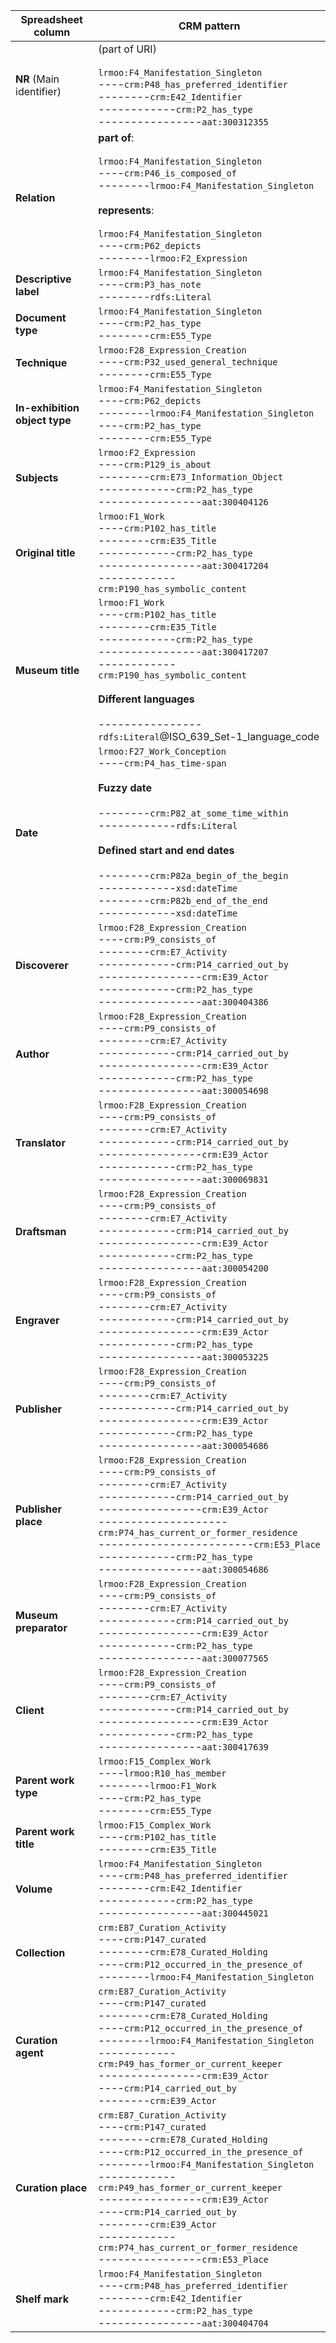 | Spreadsheet column                     | CRM pattern                                                                                                                                                                                                                                                                                                                                                                                                                            |
|----------------------------------|----------------------------------------------------------------------------------------------------------------------------------------------------------------------------------------------------------------------------------------------------------------------------------------------------------------------------------------------------------------------------------------------------------------------------------------|
| **NR** (Main identifier)                               | (part of URI)<br><br>`lrmoo:F4_Manifestation_Singleton`<br>----`crm:P48_has_preferred_identifier`<br>--------`crm:E42_Identifier`<br>------------`crm:P2_has_type`<br>----------------`aat:300312355`                                                                                                                                                                                                                                 |
| **Relation**                        | **part of**:<br><br>`lrmoo:F4_Manifestation_Singleton`<br>----`crm:P46_is_composed_of`<br>--------`lrmoo:F4_Manifestation_Singleton`<br><br>**represents**:<br><br>`lrmoo:F4_Manifestation_Singleton`<br>----`crm:P62_depicts`<br>--------`lrmoo:F2_Expression`                                                                                                                                                                      |
| **Descriptive label**                       | `lrmoo:F4_Manifestation_Singleton`<br>----`crm:P3_has_note`<br>--------`rdfs:Literal`                                                                                                                                                                                                                                                                                                                                               |
| **Document type**           | `lrmoo:F4_Manifestation_Singleton`<br>----`crm:P2_has_type`<br>--------`crm:E55_Type`                                                                                                                                                                                                                                                                                                                                                 |
| **Technique**                          | `lrmoo:F28_Expression_Creation`<br>----`crm:P32_used_general_technique`<br>--------`crm:E55_Type`                                                                                                                                                                                                                                                                                                                                     |
| **In-exhibition object type** | `lrmoo:F4_Manifestation_Singleton`<br>----`crm:P62_depicts`<br>--------`lrmoo:F4_Manifestation_Singleton`<br>----`crm:P2_has_type`<br>--------`crm:E55_Type`                                                                                                                                                                                                                                                                         |
| **Subjects**                         | `lrmoo:F2_Expression`<br>----`crm:P129_is_about`<br>--------`crm:E73_Information_Object`<br>------------`crm:P2_has_type`<br>----------------`aat:300404126`                                                                                                                                                                                                                                                                                                                                               |
| **Original title**                 | `lrmoo:F1_Work`<br>----`crm:P102_has_title`<br>--------`crm:E35_Title`<br>------------`crm:P2_has_type`<br>----------------`aat:300417204`<br>------------`crm:P190_has_symbolic_content`                                                                                                                                                                                                                                                                                                                                                             |
| **Museum title**                   | `lrmoo:F1_Work`<br>----`crm:P102_has_title`<br>--------`crm:E35_Title`<br>------------`crm:P2_has_type`<br>----------------`aat:300417207`<br>------------`crm:P190_has_symbolic_content`<br><br>**Different languages**<br><br>----------------`rdfs:Literal`@ISO_639_Set-1_language_code                                                                                                                                                                                                                                                                                                                                            |
| **Date**                             | `lrmoo:F27_Work_Conception`<br>----`crm:P4_has_time-span`<br><br>**Fuzzy date**<br><br>--------`crm:P82_at_some_time_within`<br>------------`rdfs:Literal`<br><br>**Defined start and end dates**<br><br>--------`crm:P82a_begin_of_the_begin`<br>------------`xsd:dateTime`<br>--------`crm:P82b_end_of_the_end`<br>------------`xsd:dateTime`                                                                                                                                                                                                                     |
| **Discoverer**                       | `lrmoo:F28_Expression_Creation`<br>----`crm:P9_consists_of`<br>--------`crm:E7_Activity`<br>------------`crm:P14_carried_out_by`<br>----------------`crm:E39_Actor`<br>------------`crm:P2_has_type`<br>----------------`aat:300404386`                                                                                                                                                                                               |
| **Author**                           | `lrmoo:F28_Expression_Creation`<br>----`crm:P9_consists_of`<br>--------`crm:E7_Activity`<br>------------`crm:P14_carried_out_by`<br>----------------`crm:E39_Actor`<br>------------`crm:P2_has_type`<br>----------------`aat:300054698`                                                                                                                                                                                               |
| **Translator**                       | `lrmoo:F28_Expression_Creation`<br>----`crm:P9_consists_of`<br>--------`crm:E7_Activity`<br>------------`crm:P14_carried_out_by`<br>----------------`crm:E39_Actor`<br>------------`crm:P2_has_type`<br>----------------`aat:300069831`                                                                                                                                                                                               |
| **Draftsman**                      | `lrmoo:F28_Expression_Creation`<br>----`crm:P9_consists_of`<br>--------`crm:E7_Activity`<br>------------`crm:P14_carried_out_by`<br>----------------`crm:E39_Actor`<br>------------`crm:P2_has_type`<br>----------------`aat:300054200`                                                                                                                                                                                               |
| **Engraver**                         | `lrmoo:F28_Expression_Creation`<br>----`crm:P9_consists_of`<br>--------`crm:E7_Activity`<br>------------`crm:P14_carried_out_by`<br>----------------`crm:E39_Actor`<br>------------`crm:P2_has_type`<br>----------------`aat:300053225`                                                                                                                                                                                               |
| **Publisher**                          | `lrmoo:F28_Expression_Creation`<br>----`crm:P9_consists_of`<br>--------`crm:E7_Activity`<br>------------`crm:P14_carried_out_by`<br>----------------`crm:E39_Actor`<br>------------`crm:P2_has_type`<br>----------------`aat:300054686`                                                                                                                                                                                               |
| **Publisher place**                    | `lrmoo:F28_Expression_Creation`<br>----`crm:P9_consists_of`<br>--------`crm:E7_Activity`<br>------------`crm:P14_carried_out_by`<br>----------------`crm:E39_Actor`<br>--------------------`crm:P74_has_current_or_former_residence`<br>------------------------`crm:E53_Place`<br>------------`crm:P2_has_type`<br>----------------`aat:300054686`                                                                                   |
| **Museum preparator**              | `lrmoo:F28_Expression_Creation`<br>----`crm:P9_consists_of`<br>--------`crm:E7_Activity`<br>------------`crm:P14_carried_out_by`<br>----------------`crm:E39_Actor`<br>------------`crm:P2_has_type`<br>----------------`aat:300077565`                                                                                                                                                                                               |
| **Client**                      | `lrmoo:F28_Expression_Creation`<br>----`crm:P9_consists_of`<br>--------`crm:E7_Activity`<br>------------`crm:P14_carried_out_by`<br>----------------`crm:E39_Actor`<br>------------`crm:P2_has_type`<br>----------------`aat:300417639`                                                                                                                                                                                               |
| **Parent work type**          | `lrmoo:F15_Complex_Work`<br>----`lrmoo:R10_has_member`<br>--------`lrmoo:F1_Work`<br>----`crm:P2_has_type`<br>--------`crm:E55_Type`                                                                                                                                                                                                                                                                                                |
| **Parent work title**             | `lrmoo:F15_Complex_Work`<br>----`crm:P102_has_title`<br>--------`crm:E35_Title`                                                                                                                                                                                                                                                                                                                                                       |
| **Volume**                           | `lrmoo:F4_Manifestation_Singleton`<br>----`crm:P48_has_preferred_identifier`<br>--------`crm:E42_Identifier`<br>------------`crm:P2_has_type`<br>----------------`aat:300445021`                                                                                                                                                                                                                                                      |
| **Collection**                       | `crm:E87_Curation_Activity`<br>----`crm:P147_curated`<br>--------`crm:E78_Curated_Holding`<br>----`crm:P12_occurred_in_the_presence_of`<br>--------`lrmoo:F4_Manifestation_Singleton`                                                                                                                                                                                                                                                 |
| **Curation agent**               | `crm:E87_Curation_Activity`<br>----`crm:P147_curated`<br>--------`crm:E78_Curated_Holding`<br>----`crm:P12_occurred_in_the_presence_of`<br>--------`lrmoo:F4_Manifestation_Singleton`<br>------------`crm:P49_has_former_or_current_keeper`<br>----------------`crm:E39_Actor`<br>----`crm:P14_carried_out_by`<br>--------`crm:E39_Actor`                                                                                             |
| **Curation place**              | `crm:E87_Curation_Activity`<br>----`crm:P147_curated`<br>--------`crm:E78_Curated_Holding`<br>----`crm:P12_occurred_in_the_presence_of`<br>--------`lrmoo:F4_Manifestation_Singleton`<br>------------`crm:P49_has_former_or_current_keeper`<br>----------------`crm:E39_Actor`<br>----`crm:P14_carried_out_by`<br>--------`crm:E39_Actor`<br>------------`crm:P74_has_current_or_former_residence`<br>----------------`crm:E53_Place` |
| **Shelf mark**                     | `lrmoo:F4_Manifestation_Singleton`<br>----`crm:P48_has_preferred_identifier`<br>--------`crm:E42_Identifier`<br>------------`crm:P2_has_type`<br>----------------`aat:300404704`                                                                                                                                                                                                                                                      |